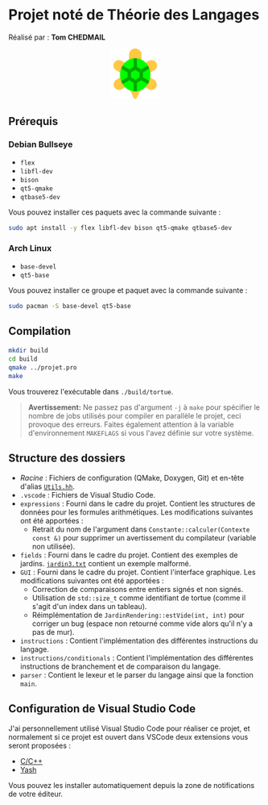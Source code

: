 # Projet noté de Théorie des Langages
Réalisé par : **Tom CHEDMAIL**

<center><img src="./GUI/IMG/tortue.png" alt="Logo projet" height="100" /></center>

## Prérequis
### Debian Bullseye
- `flex`
- `libfl-dev`
- `bison`
- `qt5-qmake`
- `qtbase5-dev`

Vous pouvez installer ces paquets avec la commande suivante :
```bash
sudo apt install -y flex libfl-dev bison qt5-qmake qtbase5-dev
```

### Arch Linux
- `base-devel`
- `qt5-base`

Vous pouvez installer ce groupe et paquet avec la commande suivante :
```bash
sudo pacman -S base-devel qt5-base
```

## Compilation
```bash
mkdir build
cd build
qmake ../projet.pro
make
```

Vous trouverez l'exécutable dans `./build/tortue`.

> **Avertissement:** Ne passez pas d'argument `-j` à `make` pour spécifier le nombre de jobs utilisés pour compiler en parallèle le projet, ceci provoque des erreurs. Faites également attention à la variable d'environnement `MAKEFLAGS` si vous l'avez définie sur votre système.

## Structure des dossiers
- *Racine* : Fichiers de configuration (QMake, Doxygen, Git) et en-tête d'alias [`Utils.hh`](./Utils.hh).
- `.vscode` : Fichiers de Visual Studio Code.
- `expressions` : Fourni dans le cadre du projet. Contient les structures de données pour les formules arithmétiques. Les modifications suivantes ont été apportées :
  - Retrait du nom de l'argument dans `Constante::calculer(Contexte const &)` pour supprimer un avertissement du compilateur (variable non utilisée).
- `fields` : Fourni dans le cadre du projet. Contient des exemples de jardins. [`jardin3.txt`](fields/jardin3.txt) contient un exemple malformé.
- `GUI` : Fourni dans le cadre du projet. Contient l'interface graphique. Les modifications suivantes ont été apportées :
  - Correction de comparaisons entre entiers signés et non signés.
  - Utilisation de `std::size_t` comme identifiant de tortue (comme il s'agit d'un index dans un tableau).
  - Réimplémentation de `JardinRendering::estVide(int, int)` pour corriger un bug (espace non retourné comme vide alors qu'il n'y a pas de mur).
- `instructions` : Contient l'implémentation des différentes instructions du langage.
- `instructions/conditionals` : Contient l'implémentation des différentes instructions de branchement et de comparaison du langage.
- `parser` : Contient le lexeur et le parser du langage ainsi que la fonction `main`.

## Configuration de Visual Studio Code
J'ai personnellement utilisé Visual Studio Code pour réaliser ce projet, et normalement si ce projet est ouvert dans VSCode deux extensions vous seront proposées :
- [C/C++](https://marketplace.visualstudio.com/items?itemName=ms-vscode.cpptools)
- [Yash](https://marketplace.visualstudio.com/items?itemName=daohong-emilio.yash)

Vous pouvez les installer automatiquement depuis la zone de notifications de votre éditeur.